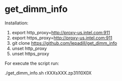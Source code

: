 # get_dimm_info

Installation:

1. export http_proxy=http://proxy-us.intel.com:911
2. export https_proxy=http://proxy-us.intel.com:911
3. git clone https://github.com/lepadill/get_dimm_info
4. unset http_proxy
6. unset https_proxy

For execute the script run:

./get_dimm_info.sh rXXXsXXX.zp31l10X0X

